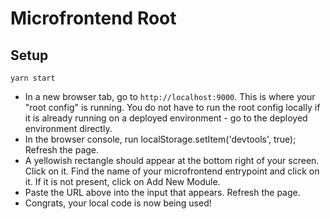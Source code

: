 # Microfrontend Root

## Setup

`yarn start`

- In a new browser tab, go to `http://localhost:9000`. This is where your "root config" is running. You do not have to run the root config locally if it is already running on a deployed environment - go to the deployed environment directly.
- In the browser console, run localStorage.setItem('devtools', true); Refresh the page.
- A yellowish rectangle should appear at the bottom right of your screen. Click on it. Find the name of your microfrontend entrypoint and click on it. If it is not present, click on Add New Module.
- Paste the URL above into the input that appears. Refresh the page.
- Congrats, your local code is now being used!
